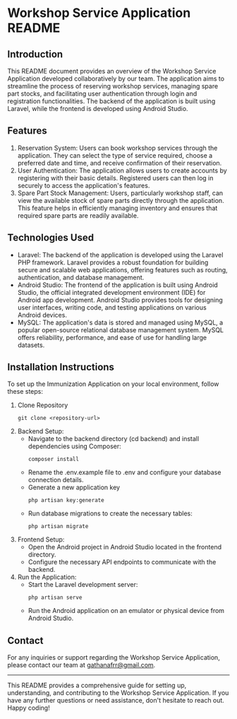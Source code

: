 # Workshop Service Application README

## Introduction
This README document provides an overview of the Workshop Service Application developed collaboratively by our team. The application aims to streamline the process of reserving workshop services, managing spare part stocks, and facilitating user authentication through login and registration functionalities. The backend of the application is built using Laravel, while the frontend is developed using Android Studio.

## Features
1. Reservation System: Users can book workshop services through the application. They can select the type of service required, choose a preferred date and time, and receive confirmation of their reservation.
2. User Authentication: The application allows users to create accounts by registering with their basic details. Registered users can then log in securely to access the application's features.
3. Spare Part Stock Management: Users, particularly workshop staff, can view the available stock of spare parts directly through the application. This feature helps in efficiently managing inventory and ensures that required spare parts are readily available.

## Technologies Used
- Laravel: The backend of the application is developed using the Laravel PHP framework. Laravel provides a robust foundation for building secure and scalable web applications, offering features such as routing, authentication, and database management.
- Android Studio: The frontend of the application is built using Android Studio, the official integrated development environment (IDE) for Android app development. Android Studio provides tools for designing user interfaces, writing code, and testing applications on various Android devices.
- MySQL: The application's data is stored and managed using MySQL, a popular open-source relational database management system. MySQL offers reliability, performance, and ease of use for handling large datasets.

## Installation Instructions
To set up the Immunization Application on your local environment, follow these steps:
1. Clone Repository
   ```
   git clone <repository-url>
   ```
2. Backend Setup:
   - Navigate to the backend directory (cd backend) and install dependencies using Composer:
     ```
     composer install
     ```
   - Rename the .env.example file to .env and configure your database connection details.
   - Generate a new application key
     ```
     php artisan key:generate
     ```
   - Run database migrations to create the necessary tables:
     ```
     php artisan migrate
     ```
3. Frontend Setup:
   - Open the Android project in Android Studio located in the frontend directory.
   - Configure the necessary API endpoints to communicate with the backend.
4. Run the Application:
   - Start the Laravel development server:
     ```
     php artisan serve
     ```
   - Run the Android application on an emulator or physical device from Android Studio.

## Contact
For any inquiries or support regarding the Workshop Service Application, please contact our team at gathanafrr@gmail.com.

---

This README provides a comprehensive guide for setting up, understanding, and contributing to the Workshop Service Application. If you have any further questions or need assistance, don't hesitate to reach out. Happy coding!
